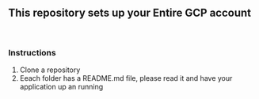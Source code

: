 ## This repository sets up your Entire GCP account

<br>

### Instructions
1. Clone a repository 
2. Eeach folder has a README.md file, please read it and have your application up an running
